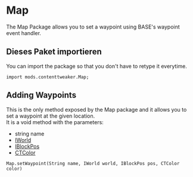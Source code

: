 # Map

The Map Package allows you to set a waypoint using BASE's waypoint event handler.

## Dieses Paket importieren
You can import the package so that you don't have to retype it everytime.
```
import mods.contenttweaker.Map;
```

## Adding Waypoints

This is the only method exposed by the Map package and it allows you to set a waypoint at the given location.  
It is a void method with the parameters:

- string name
- [IWorld](/Mods/ContentTweaker/Vanilla/Types/World/IWorld/)
- [IBlockPos](/Mods/ContentTweaker/Vanilla/Types/Block/IBlockPos/)
- [CTColor](/Mods/ContentTweaker/Vanilla/Types/Color/Color/)

```
Map.setWaypoint(String name, IWorld world, IBlockPos pos, CTColor color)
```